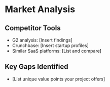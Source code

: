 # Market Analysis

## Competitor Tools
- G2 analysis: [Insert findings]
- Crunchbase: [Insert startup profiles]
- Similar SaaS platforms: [List and compare]

## Key Gaps Identified
- [List unique value points your project offers]
